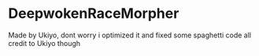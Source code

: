 # DeepwokenRaceMorpher
Made by Ukiyo, dont worry i optimized it and fixed some spaghetti code all credit to Ukiyo though

